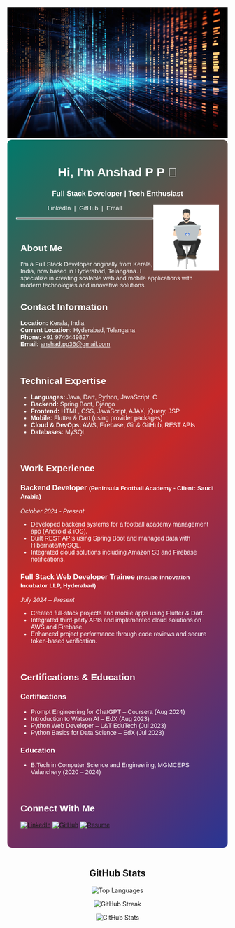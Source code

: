 <!-- Banner Image -->
<img src="ai-generated-8273245_1280.jpg" alt="Banner" height ="300" width="100%">

<!-- Main Container -->
<div style="background: linear-gradient(135deg, #00796B, #C62828, #283593); padding: 20px; border-radius: 10px; color: #ffffff; font-family: Arial, sans-serif;">

  <!-- Header Section -->
  <h1 align="center">Hi, I'm Anshad P P 👋</h1>
  <h3 align="center">Full Stack Developer | Tech Enthusiast</h3>
  <img align="right" src="man-1835.gif" alt="Developer GIF" width="150">
  
  <!-- Social Links -->
  <p align="center" style="margin-top: 0.5rem;">
    <a href="https://in.linkedin.com/in/anshad-p-p" style="color:#ffffff; text-decoration:none;">LinkedIn</a> &nbsp;|&nbsp;
    <a href="https://github.com/anshadpp" style="color:#ffffff; text-decoration:none;">GitHub</a> &nbsp;|&nbsp;
    <a href="mailto:anshad.pp36@gmail.com" style="color:#ffffff; text-decoration:none;">Email</a>
  </p>
  
  <hr style="border: 1px solid #ffffff;">

  <!-- About Me & Contact Info -->
  <div style="text-align: left; padding: 10px;">
    <h2>About Me</h2>
    <p>
      I'm a Full Stack Developer originally from Kerala, India, now based in Hyderabad, Telangana. I specialize in creating scalable web and mobile applications with modern technologies and innovative solutions.
    </p>
    <h2>Contact Information</h2>
    <ul style="list-style-type: none; padding-left: 0;">
      <li><strong>Location:</strong> Kerala, India</li>
      <li><strong>Current Location:</strong> Hyderabad, Telangana</li>
      <li><strong>Phone:</strong> +91 9746449827</li>
      <li><strong>Email:</strong> <a href="mailto:anshad.pp36@gmail.com" style="color: #ffffff;">anshad.pp36@gmail.com</a></li>
    </ul>
  </div>

  <!-- Technical Expertise -->
  <div style="text-align: left; padding: 10px;">
    <h2>Technical Expertise</h2>
    <ul>
      <li><strong>Languages:</strong> Java, Dart, Python, JavaScript, C</li>
      <li><strong>Backend:</strong> Spring Boot, Django</li>
      <li><strong>Frontend:</strong> HTML, CSS, JavaScript, AJAX, jQuery, JSP</li>
      <li><strong>Mobile:</strong> Flutter & Dart (using provider packages)</li>
      <li><strong>Cloud & DevOps:</strong> AWS, Firebase, Git & GitHub, REST APIs</li>
      <li><strong>Databases:</strong> MySQL</li>
    </ul>
  </div>

  <!-- Work Experience -->
  <div style="text-align: left; padding: 10px;">
    <h2>Work Experience</h2>
    <h3>Backend Developer <small>(Peninsula Football Academy - Client: Saudi Arabia)</small></h3>
    <p><em>October 2024 - Present</em></p>
    <ul>
      <li>Developed backend systems for a football academy management app (Android & iOS).</li>
      <li>Built REST APIs using Spring Boot and managed data with Hibernate/MySQL.</li>
      <li>Integrated cloud solutions including Amazon S3 and Firebase notifications.</li>
    </ul>
    <h3>Full Stack Web Developer Trainee <small>(Incube Innovation Incubator LLP, Hyderabad)</small></h3>
    <p><em>July 2024 – Present</em></p>
    <ul>
      <li>Created full-stack projects and mobile apps using Flutter & Dart.</li>
      <li>Integrated third-party APIs and implemented cloud solutions on AWS and Firebase.</li>
      <li>Enhanced project performance through code reviews and secure token-based verification.</li>
    </ul>
    
    
  </div>

  <!-- Certifications & Education -->
  <div style="text-align: left; padding: 10px;">
    <h2>Certifications & Education</h2>
    <h3>Certifications</h3>
    <ul>
      <li>Prompt Engineering for ChatGPT – Coursera (Aug 2024)</li>
      <li>Introduction to Watson AI – EdX (Aug 2023)</li>
      <li>Python Web Developer – L&T EduTech (Jul 2023)</li>
      <li>Python Basics for Data Science – EdX (Jul 2023)</li>
    </ul>
    <h3>Education</h3>
    <ul>
      <li>B.Tech in Computer Science and Engineering, MGMCEPS Valanchery (2020 – 2024)</li>
    </ul>
    
    
  </div>
  
  <!-- Resume & Connect -->
  <div style="text-align: left; padding: 10px;">
    <h2>Connect With Me</h2>
    <p>
      <a href="https://in.linkedin.com/in/anshad-p-p"><img src="https://img.shields.io/badge/LinkedIn-anshad--p--p-blue?style=flat&logo=linkedin&logoColor=white" alt="LinkedIn"></a>
      <a href="https://github.com/anshadpp"><img src="https://img.shields.io/badge/GitHub-anshadpp-red?style=flat&logo=github&logoColor=white" alt="GitHub"></a>
      <a href="https://drive.google.com/file/d/1dxC1kzfr9dc4AXD9Jy1qV5VgxwawULiz/view?usp=drive_link"><img src="https://img.shields.io/badge/Resume-View-blue?style=flat" alt="Resume"></a>
    </p>
  </div>
  
</div>

<br>

<!-- GitHub Stats Section -->
<div align="center">
  <h2>GitHub Stats</h2>
  <p>
    <img src="https://github-readme-stats.vercel.app/api/top-langs/?username=anshadpp&layout=compact&hide_border=true" alt="Top Languages">
  </p>
  <p>
    <img src="https://github-readme-streak-stats.herokuapp.com/?user=anshadpp&hide_border=true" alt="GitHub Streak">
  </p>
  <p>
    <img src="https://github-readme-stats.vercel.app/api?username=anshadpp&hide_border=true" alt="GitHub Stats">
  </p>
</div>

